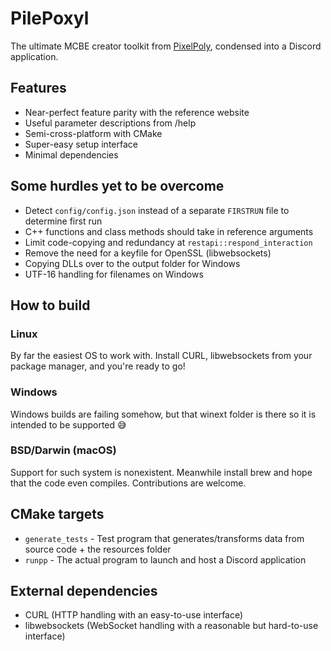 # PilePoxyl
The ultimate MCBE creator toolkit from [PixelPoly](https://tools.pixelpoly.co), condensed into a Discord application.
## Features
* Near-perfect feature parity with the reference website
* Useful parameter descriptions from /help
* Semi-cross-platform with CMake
* Super-easy setup interface
* Minimal dependencies
## Some hurdles yet to be overcome
* Detect `config/config.json` instead of a separate `FIRSTRUN` file to determine first run
* C++ functions and class methods should take in reference arguments
* Limit code-copying and redundancy at `restapi::respond_interaction`
* Remove the need for a keyfile for OpenSSL (libwebsockets)
* Copying DLLs over to the output folder for Windows
* UTF-16 handling for filenames on Windows
## How to build
### Linux
By far the easiest OS to work with. Install CURL, libwebsockets from your package manager, and you're ready to go!
### Windows
Windows builds are failing somehow, but that winext folder is there so it is intended to be supported 😅
### BSD/Darwin (macOS)
Support for such system is nonexistent. Meanwhile install brew and hope that the code even compiles. Contributions are welcome.
## CMake targets
* `generate_tests` - Test program that generates/transforms data from source code + the resources folder
* `runpp` - The actual program to launch and host a Discord application
## External dependencies
* CURL (HTTP handling with an easy-to-use interface)
* libwebsockets (WebSocket handling with a reasonable but hard-to-use interface)